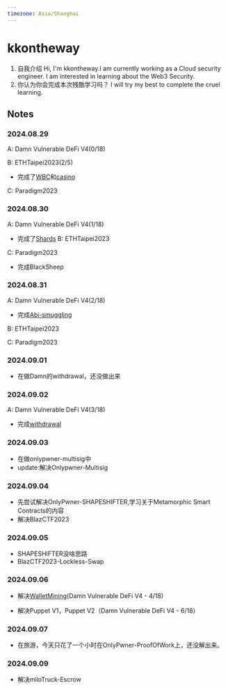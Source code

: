 ```yaml
---
timezone: Asia/Shanghai
---
```


# kkontheway

1. 自我介绍
   Hi, I'm kkontheway.I am currently working as a Cloud security engineer. I am interested in learning about the Web3 Security.
2. 你认为你会完成本次残酷学习吗？
    I will try my best to complete the cruel learning.

## Notes

<!-- Content_START -->

### 2024.08.29

A: Damn Vulnerable DeFi V4(0/18)

B: ETHTaipei2023(2/5)
- 完成了[WBC](https://github.com/DeFiHackLabs/Web3-CTF-Intensive-CoLearning/tree/main/Writeup/kkontheway/src/ETHTaipei2023#wbc)和[casino](https://github.com/DeFiHackLabs/Web3-CTF-Intensive-CoLearning/tree/main/Writeup/kkontheway/src/ETHTaipei2023#casino)

C: Paradigm2023

### 2024.08.30

A: Damn Vulnerable DeFi V4(1/18)
- 完成了[Shards](https://github.com/DeFiHackLabs/Web3-CTF-Intensive-CoLearning/tree/main/Writeup/kkontheway/src/DamnVulnerableDefi#shards)
B: ETHTaipei2023

C: Paradigm2023
- 完成BlackSheep

### 2024.08.31

A: Damn Vulnerable DeFi V4(2/18)
- 完成[Abi-smuggling](https://github.com/DeFiHackLabs/Web3-CTF-Intensive-CoLearning/tree/main/Writeup/kkontheway/src/DamnVulnerableDefi#abi-smuggling)
  
B: ETHTaipei2023

C: Paradigm2023


### 2024.09.01

- 在做Damn的withdrawal，还没做出来

### 2024.09.02

A: Damn Vulnerable DeFi V4(3/18)
- 完成[withdrawal](https://github.com/DeFiHackLabs/Web3-CTF-Intensive-CoLearning/tree/main/Writeup/kkontheway/src/DamnVulnerableDefi#withdrawal)


### 2024.09.03

- 在做onlypwner-multisig中
- update:解决Onlypwner-Multisig


### 2024.09.04
- 先尝试解决OnlyPwner-SHAPESHIFTER,学习关于Metamorphic Smart Contracts的内容
- 解决BlazCTF2023

### 2024.09.05
- SHAPESHIFTER没啥思路
- BlazCTF2023-Lockless-Swap

### 2024.09.06
- 解决[WalletMining](https://github.com/DeFiHackLabs/Web3-CTF-Intensive-CoLearning/tree/main/Writeup/kkontheway/src/DamnVulnerableDefi#wallet-mining)(Damn Vulnerable DeFi V4 - 4/18)

- 解决Puppet V1，Puppet V2（Damn Vulnerable DeFi V4 - 6/18）

### 2024.09.07
- 在旅游，今天只花了一个小时在OnlyPwner-ProofOfWork上，还没解出来。

### 2024.09.09
- 解决miloTruck-Escrow
<!-- Content_END -->
